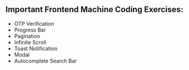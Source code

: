 ## Important Frontend Machine Coding Exercises:

-   OTP Verification
-   Progress Bar
-   Pagination
-   Infinite Scroll
-   Toast Notification
-   Modal
-   Autocomplete Search Bar
